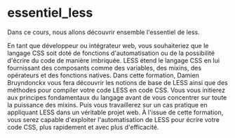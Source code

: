 # essentiel_less
Dans ce cours, nous allons découvrir ensemble l'essentiel de less.

En tant que développeur ou intégrateur web, vous souhaiteriez que le langage CSS soit doté de fonctions d'automatisation ou de la possibilité d'écrire du code de manière imbriquée. LESS étend le langage CSS en lui fournissant des composants comme des variables, des mixins, des opérateurs et des fonctions natives. Dans cette formation, Damien Bruyndonckx vous fera découvrir les notions de base de LESS ainsi que des méthodes pour compiler votre code LESS en code CSS. Vous vous initierez aux principes fondamentaux du langage avant de vous concentrer sur toute la puissance des mixins. Puis vous travaillerez sur un cas pratique en appliquant LESS dans un véritable projet web. À l'issue de cette formation, vous serez capable d'exploiter l'automatisation de LESS pour écrire votre code CSS, plus rapidement et avec plus d'efficacité.
